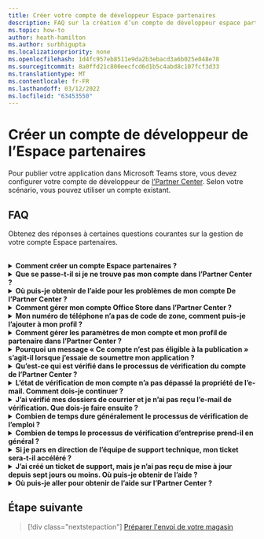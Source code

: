 ```yaml
---
title: Créer votre compte de développeur Espace partenaires
description: FAQ sur la création d’un compte de développeur espace partenaires pour la publication de votre application dans Microsoft Teams store.
ms.topic: how-to
author: heath-hamilton
ms.author: surbhigupta
ms.localizationpriority: none
ms.openlocfilehash: 1d4fc957eb8511e9da2b3ebacd3a6b025e048e78
ms.sourcegitcommit: 8a0ffd21c800eecfcd6d1b5c4abd8c107fcf3d33
ms.translationtype: MT
ms.contentlocale: fr-FR
ms.lasthandoff: 03/12/2022
ms.locfileid: "63453550"
---
```

# <a name="create-a-partner-center-developer-account"></a>Créer un compte de développeur de l’Espace partenaires

Pour publier votre application dans Microsoft Teams store, vous devez configurer votre compte de développeur de [l’Partner Center](/office/dev/store/open-a-developer-account). Selon votre scénario, vous pouvez utiliser un compte existant.

## <a name="faq"></a>FAQ

Obtenez des réponses à certaines questions courantes sur la gestion de votre compte Espace partenaires.

<br>

<details>

<summary><b>Comment créer un compte Espace partenaires ?</b></summary>

Vous pouvez créer un compte Espace partenaires de l’une des manières suivantes :

* Si vous débutez avec l’Espace partenaires et que vous n’avez pas de compte réseau Microsoft, créez un compte à l’aide de la [page d’inscription de l’Espace partenaires](/office/dev/store/open-a-developer-account#create-an-account-using-the-partner-center-enrollment-page).
* Si vous êtes déjà inscrit à Microsoft Partner Network, créez un compte directement à partir de l’Espace partenaires à l’aide des inscriptions à l’Espace [partenaires Microsoft existantes](/office/dev/store/open-a-developer-account#create-an-account-using-an-existing-partner-center-enrollment).

<br>

</details>

<details>

<summary><b>Que se passe-t-il si je ne trouve pas mon compte dans l’Partner Center ?</b></summary>

Ouvrez un [ticket de support de l’Espace](https://partner.microsoft.com/support/v2/?stage=1) partenaires et sélectionnez ce qui suit :

| Menu | Option |
| -------   | -------  |
|Catégorie| Commercial Marketplace|
| Rubrique | Questions générales sur l’aide et les comments sur Marketplace |
| Subtopic| Complément Office |

<br>

</details>

<details>

<summary><b>Où puis-je obtenir de l’aide pour les problèmes de mon compte De l’Partner Center ?</b></summary>

Visitez la [page de support des éditeurs](https://aka.ms/marketplacepublishersupport) pour rechercher votre problème. Si les conseils ne sont pas utiles, créez un [ticket de support de l’Espace partenaires](/azure/marketplace/partner-center-portal/support#how-to-open-a-support-ticket).

<br>

</details>

<details>

<summary><b>Comment gérer mon compte Office Store dans l’Partner Center ?</b></summary>

Pour plus [d’informations, voir Gérer votre compte via l’Partner Center](/office/dev/store/manage-account-settings-and-profile) .

<br>

</details>

<details>

<summary><b>Mon numéro de téléphone n’a pas de code de zone, comment puis-je l’ajouter à mon profil ?</b></summary>

Le numéro de téléphone est en trois parties : code pays, code de zone et numéro de téléphone. Si votre numéro de téléphone n’inclut pas de code de zone, laissez la deuxième zone vide et complétez la troisième zone.

<br>

</details>

<details>

<summary><b>Comment gérer les paramètres de mon compte et mon profil de partenaire dans l’Partner Center ?</b></summary>

Pour plus [d’informations, voir gérer les paramètres de compte et les informations](/windows/uwp/publish/manage-account-settings-and-profile#additional-settings-and-info) de profil.

<br>

</details>

<details>

<summary><b>Pourquoi un message « Ce compte n’est pas éligible à la publication » s’agit-il lorsque j’essaie de soumettre mon application ?</b></summary>

Vous avez reçu ce message d’erreur car l’état [de vérification de](/partner-center/verification-responses) votre compte est en attente. Vérifiez votre statut dans le tableau de bord de l’Centre [partenaires](https://partner.microsoft.com/dashboard). Sélectionnez l **Paramètres** d’engrenage et choisissez **Paramètres du développeur > paramètres > compte.**

![État de vérification de l’Partner Center](~/assets/images/partner-center-verification-status.png)

<br>

</details>

<details>

<summary><b>Qu’est-ce qui est vérifié dans le processus de vérification du compte de l’Partner Center ?</b></summary>

Il existe trois domaines de vérification : **Propriété de messagerie**, **Emploi** et **Entreprise**. Pour plus d’informations, [voir ce qui est vérifié et comment y répondre](/partner-center/verification-responses#what-is-verified-and-how-to-respond).

Si vous êtes le contact principal, l’administrateur global ou l’administrateur de compte, vous pouvez surveiller l’état de vérification et suivre l’avancement sur votre page de profil.

Une fois le processus de vérification terminé, l’état de votre inscription sur la page de profil passe *d’en attente* *à autorisé*. Le contact principal reçoit ensuite un courrier électronique de Microsoft dans les jours ou suivants.

<br>

</details>

<details>

<summary><b>L’état de vérification de mon compte n’a pas dépassé la propriété de l’e-mail. Comment dois-je continuer ?</b></summary>

Pendant le **processus de vérification de la** propriété du courrier électronique, un message électronique de vérification est envoyé au contact principal. Vérifiez la boîte de réception de votre contact principal pour obtenir un e-mail de **maccount@microsoft.com** avec **l’action** de ligne d’objet requise : Vérifiez votre compte de messagerie auprès de Microsoft et terminez le processus de vérification du courrier électronique. L’e-mail de vérification est envoyé à l’adresse répertoriée dans les paramètres de votre compte De l’Partner Center.

N’oubliez pas les informations suivantes sur le processus de vérification du courrier électronique :

* Le lien de vérification du courrier électronique n’est valide que pendant sept jours.
* Vous pouvez demander à renvoyer l’e-mail en visitant la page de votre profil de partenaire et en sélectionnant le lien renvoyer le courrier électronique de **vérification** .
* Pour vous assurer que vous recevez le courrier électronique, **la** liste microsoft.com en tant que domaine sécurisé et vérifiez vos dossiers de courrier indésirable.

<br>

</details>

<details>

<summary><b>J’ai vérifié mes dossiers de courrier et je n’ai pas reçu l’e-mail de vérification. Que dois-je faire ensuite ?</b></summary>

Procédez comme suit :

* Vérifiez votre dossier de courrier indésirable ou de courrier indésirable.
* Clear the browser cache, go to your Partner Center account dashboard, and select **Resend verification email**.
* Essayez d’accéder au lien **de courrier de vérification renvoyer** à partir d’un autre navigateur.
* Contactez votre service informatique pour vous assurer que les e-mails de vérification ne sont pas bloqués par votre serveur de messagerie.
* Ajustez le filtre de courrier indésirable de votre serveur pour autoriser ou lister en toute sécurité tous les messages électroniques provenant **de maccount@microsoft.com**.

<br>

</details>

<details>

<summary><b>Combien de temps dure généralement le processus de vérification de l’emploi ?</b></summary>

Si tous les détails envoyés sont corrects, le processus de vérification de l’emploi prend environ deux heures.

<br>

</details>

<details>

<summary><b>Combien de temps le processus de vérification d’entreprise prend-il en général ?</b></summary>

Si tous les documents requis sont envoyés, la vérification de l’entreprise prend un à deux jours ou plus.

<br>

</details>

<details>

<summary><b>Si je pars en direction de l’équipe de support technique, mon ticket sera-t-il accéléré ?</b></summary>

Les tickets de support sont résolus dans une semaine. Recherchez les mises à jour envoyées au courrier électronique que vous avez fourni lors de la création du ticket de support.

<br>

</details>

<details>

<summary><b>J’ai créé un ticket de support, mais je n’ai pas reçu de mise à jour depuis sept jours ou moins. Où puis-je obtenir de l’aide ?</b></summary>

Envoyez un courrier électronique <a href="mailto:teamsubm@microsoft.com">teamsubm@microsoft.com</a> avec les détails suivants :

* **Ligne d’objet** : Problème de compte de l’Centre partenaires *pour le nom de votre application*.
* **Corps de l’e-mail** :
  * Numéro de ticket de support.
  * Votre ID vendeur.
  * Capture d’écran du problème (si possible).

<br>

</details>

<details>

<summary><b>Où puis-je aller pour obtenir de l’aide sur l’Partner Center ?</b></summary>

Les ressources suivantes peuvent également vous aider :

* [Microsoft 365 faq sur la soumission d’application](/office/dev/store/appsource-submission-faq).
* [Documentation marketplace commerciale](/azure/marketplace/).

<br>

</details>

## <a name="next-step"></a>Étape suivante

> [!div class="nextstepaction"]
> [Préparer l'envoi de votre magasin](~/concepts/deploy-and-publish/appsource/prepare/submission-checklist.md)
